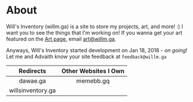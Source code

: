 # About

Will's Inventory (willm.ga) is a site to store my projects, art, and more! :) I want you to see the things that I'm working on!
   If you wanna get your art featured on the [Art page](art), email [art@willm.ga](mailto:art@willm.ga).


Anyways, Will's Inventory started development on Jan 18, 2018 - *on going*! Let me and Advaith know your site feedback at `feedback@willm.ga`

Redirects | Other Websites I Own
:---:|:---:|
dawae.ga | memebb.gq |
willsinventory.ga |
